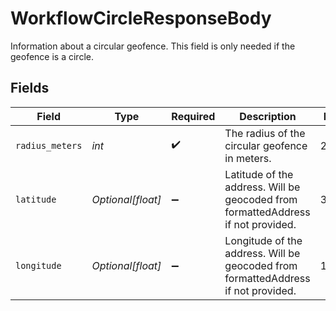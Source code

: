 # WorkflowCircleResponseBody

Information about a circular geofence. This field is only needed if the geofence is a circle.


## Fields

| Field                                                                             | Type                                                                              | Required                                                                          | Description                                                                       | Example                                                                           |
| --------------------------------------------------------------------------------- | --------------------------------------------------------------------------------- | --------------------------------------------------------------------------------- | --------------------------------------------------------------------------------- | --------------------------------------------------------------------------------- |
| `radius_meters`                                                                   | *int*                                                                             | :heavy_check_mark:                                                                | The radius of the circular geofence in meters.                                    | 23                                                                                |
| `latitude`                                                                        | *Optional[float]*                                                                 | :heavy_minus_sign:                                                                | Latitude of the address. Will be geocoded from formattedAddress if not provided.  | 37.7749                                                                           |
| `longitude`                                                                       | *Optional[float]*                                                                 | :heavy_minus_sign:                                                                | Longitude of the address. Will be geocoded from formattedAddress if not provided. | 137.7749                                                                          |